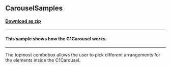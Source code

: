 ## CarouselSamples
#### [Download as zip](https://grapecity.github.io/DownGit/#/home?url=https://github.com/GrapeCity/ComponentOne-WPF-Samples/tree/master/NET_4.5.2/C1.WPF.Carousel/CS/CarouselSamples)
____
#### This sample shows how the C1Carousel works.
____
The topmost combobox allows the user to pick different arrangements for the elements inside the
C1Carousel.


